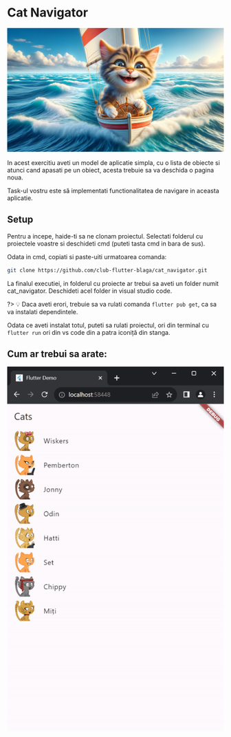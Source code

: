# Cat Navigator

![!cat navigator](../img/cat_navigator.webp)

In acest exercitiu aveti un model de aplicatie simpla, cu o lista de obiecte si atunci cand apasati pe un obiect, acesta trebuie sa va deschida o pagina noua.

Task-ul vostru este să implementati functionalitatea de navigare in aceasta aplicatie.

## Setup

Pentru a incepe, haide-ti sa ne clonam proiectul. Selectati folderul cu proiectele voastre si deschideti cmd (puteti tasta cmd in bara de sus).

Odata in cmd, copiati si paste-uiti urmatoarea comanda:

```bash
git clone https://github.com/club-flutter-blaga/cat_navigator.git
```

La finalul executiei, in folderul cu proiecte ar trebui sa aveti un folder numit cat_navigator. Deschideti acel folder in visual studio code.

?> 💡 Daca aveti erori, trebuie sa va rulati comanda `flutter pub get`, ca sa va instalati dependintele.

Odata ce aveti instalat totul, puteti sa rulati proiectul, ori din terminal cu `flutter run` ori din vs code din a patra iconiță din stanga.

## Cum ar trebui sa arate:

![!cat navigatora](../img/demo_cat_navigator.gif)